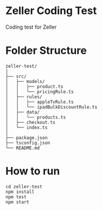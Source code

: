 # Zeller Coding Test

Coding test for Zeller

# Folder Structure

```
zeller-test/
│
├── src/
│   ├── models/
│   │   ├── product.ts
│   │   └── pricingRule.ts
│   ├── rules/
│   │   ├── appleTvRule.ts
│   │   └── ipadBulkDiscountRule.ts
│   ├── data/
│   │   └── products.ts
│   ├── checkout.ts
│   └── index.ts
│
├── package.json
├── tsconfig.json
└── README.md
```

# How to run
```
cd zeller-test
npm install
npm test
npm start
```

